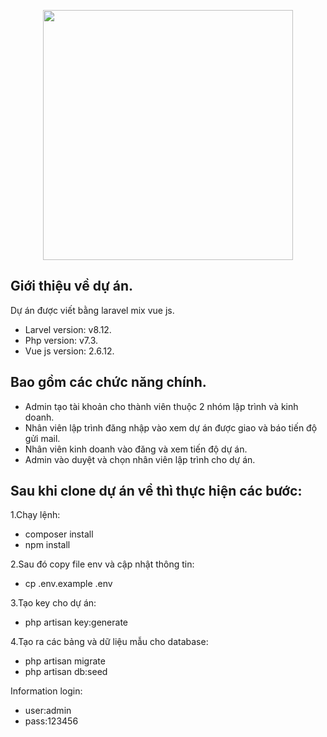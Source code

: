 <p align="center"><a href="https://laravel.com" target="_blank"><img src="https://raw.githubusercontent.com/laravel/art/master/logo-lockup/5%20SVG/2%20CMYK/1%20Full%20Color/laravel-logolockup-cmyk-red.svg" width="400"></a></p>

## Giới thiệu về dự án.

Dự án được viết bằng laravel mix vue js.
- Larvel version: v8.12.
- Php version: v7.3.
- Vue js version: 2.6.12.

## Bao gồm các chức năng chính.
- Admin tạo tài khoản cho thành viên thuộc 2 nhóm lập trình và kinh doanh.
- Nhân viên lập trình đăng nhập vào xem dự án được giao và báo tiến độ gửi mail.
- Nhân viên kinh doanh vào đăng và xem tiến độ dự án.
- Admin vào duyệt và chọn nhân viên lập trình cho dự án.

## Sau khi clone dự án về thì thực hiện các bước: 

1.Chạy lệnh:

- composer install
- npm install 

2.Sau đó copy file env và cập nhật thông tin:

- cp .env.example .env

3.Tạo key cho dự án:

- php artisan key:generate

4.Tạo ra các bảng và dữ liệu mẫu cho database:

- php artisan migrate
- php artisan db:seed

Information login:

- user:admin
- pass:123456